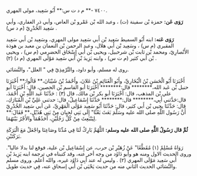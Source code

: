 ٧٤٠٠ -** م د ت س:** أَبُو سَعِيد، مولى المهري.

**رَوَى عَن:** حمزة بْن سفينة (ت) ، وعبد الله بْن عَمْرو بْن العاص، وأبي ذر الغفاري، وأبي سَعِيد الخُدْرِيّ (م د س) .

**رَوَى عَنه:** ابنه أَبُو السميط سَعِيد بْن أَبي سَعِيد مولى المهري، وسَعِيد بْن أَبي سَعِيد المقبري (م س) ، وسَعِيد بْن أَبي هلال، وعبد الرحمن بْن النعمان بن معبد بن هوذة الأَنْصارِيّ، ومحمد بْن ثابت بْن شرحبيل، ويحيى بْن أَبي إِسْحَاق الحضرمي (م س) ، ويحيى بْن أَبي كثير (م ت س) ، وابنه يَزِيدَ بْنِ أَبي سَعِيد مَوْلَى المهري (م د) (٢) .

روى له مسلم، وأبو داود، والتِّرْمِذِيّ فِي " العلل"، والنَّسَائي.

أَخْبَرَنَا أَبُو الْحَسَنِ بْنُ الْبُخَارِيِّ، وأَبُو الْغَنَائِمِ بْنُ عَلانَ، وأَحْمَدُ بْنُ شَيْبَانَ،** قَالُوا:** أَخْبَرَنَا حنبل بْن عَبد الله،******** قال:******** أَخْبَرَنَا أبو القاسم بْن الحصين، قال: أَخْبَرَنَا أبو علي بْن المذهب، قال: أَخْبَرَنَا أبو بكر بْن مالك، قال (٣) : حَدَّثَنَا عَبد اللَّهِ بْن أَحْمَدَ، قال:حَدَّثني أَبِي،******** قال:******** حَدَّثَنَا إِسْمَاعِيلُ، قال: حدثني عَلِيِّ بْنِ الْمُبَارَكِ، قال: حَدَّثَنَا يحيى بْن أَبي كثير، قال: حَدَّثَنَا أَبُو سَعِيد مَوْلَى الْمَهْرِيِّ، عَن أبي سَعِيد الخُدْرِيّ أَنَّ رَسُول اللَّهِ صلى الله عليه وسَلَّمَ بَعَثَ بَعْثًا" إِلَى بَنِي لحيان مِنْ بَنِي هُذَيْلٍ،** فَقَالَ:** لِيَنْبَعِثَ مِنْ كُلِّ رَجُلَيْنِ، أَحَدُهُمَا والأَجْرُ بَيْنَهُمَا.

**ثُمَّ قال رَسُولُ اللَّهِ صلى الله عليه وسلم:** اللَّهُمَّ بَارِكْ لَنَا فِي مُدِّنَا وصَاعِنَا واجْعَلْ مَعَ الْبَرَكَةِ بَرَكَتَيْنِ.

رَوَاهُ مُسْلِمٌ (١) مُقَطَّعًا" عَنْ زُهَيْرِ بْن حرب، عن إِسْمَاعِيل بْن علية، فوقع لنا بدلا عاليا". وروى الحديث الاول ومنه هو وأبو دَاوُد من وجه أخر عنه، وقد كتبناه في ترجمة ابنه يَزِيدَ بْنِ أَبي سَعِيد مَوْلَى المهري (٢) . وليس له عند أَبِي دَاوُد غيره، والله أعلم. وروى مسلم والنَّسَائي الحديث الثاني منه من حديث يَحْيَى بْن أَبي إسحاق عنه، فِي حديث طويل.